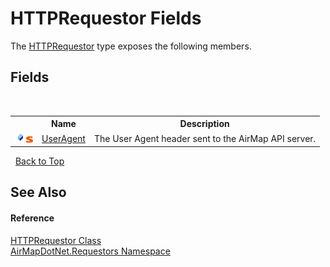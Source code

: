 # HTTPRequestor Fields
 

The <a href="aea9f9f3-f57a-af51-b38a-d400d7e20760">HTTPRequestor</a> type exposes the following members.


## Fields
&nbsp;<table><tr><th></th><th>Name</th><th>Description</th></tr><tr><td>![Public field](media/pubfield.gif "Public field")![Static member](media/static.gif "Static member")</td><td><a href="12c57aa1-7c89-ada3-c61f-cd775fdc451a">UserAgent</a></td><td>
The User Agent header sent to the AirMap API server.</td></tr></table>&nbsp;
<a href="#httprequestor-fields">Back to Top</a>

## See Also


#### Reference
<a href="aea9f9f3-f57a-af51-b38a-d400d7e20760">HTTPRequestor Class</a><br /><a href="960b5697-ff37-f6e8-d3e6-0e2d969b4df7">AirMapDotNet.Requestors Namespace</a><br />
